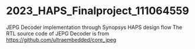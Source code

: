 # 2023_HAPS_Finalproject_111064559
JEPG Decoder implementation through Synopsys HAPS design flow
The RTL source code of JEPG Decoder is from https://github.com/ultraembedded/core_jpeg
